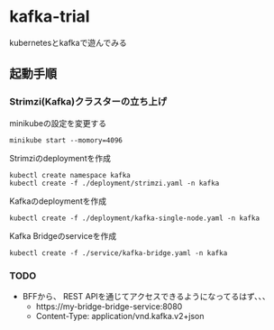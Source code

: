 # kafka-trial
kubernetesとkafkaで遊んでみる

## 起動手順

### Strimzi(Kafka)クラスターの立ち上げ

minikubeの設定を変更する
```shell
minikube start --momory=4096
```

Strimziのdeploymentを作成
```shell
kubectl create namespace kafka
kubectl create -f ./deployment/strimzi.yaml -n kafka
```

Kafkaのdeploymentを作成
```shell
kubectl create -f ./deployment/kafka-single-node.yaml -n kafka
```

Kafka Bridgeのserviceを作成
```shell
kubectl create -f ./service/kafka-bridge.yaml -n kafka
```

### TODO

- BFFから、 REST APIを通じてアクセスできるようになってるはず、、、
  - https://my-bridge-bridge-service:8080
  - Content-Type: application/vnd.kafka.v2+json
